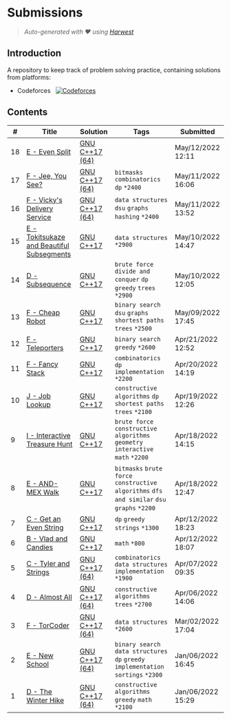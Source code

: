 Submissions
======================
> *Auto-generated with ❤ using [Harwest](https://github.com/nileshsah/harwest-tool)*

## Introduction

A repository to keep track of problem solving practice, containing solutions from platforms:
* Codeforces &nbsp; [![Codeforces](https://run.kaist.ac.kr/badges/codeforces/egekabas.svg)](https://codeforces.com/profile/egekabas)


## Contents

| # | Title | Solution | Tags | Submitted |
|---| ----- | -------- | ---- | --------- |
18 | [E - Even Split](https://codeforces.com/contest/1666/problem/E) | [GNU C++17 (64)](./codeforces/1666/E.cpp) |  | May/12/2022 12:11 | 
17 | [F - Jee, You See?](https://codeforces.com/contest/1670/problem/F) | [GNU C++17 (64)](./codeforces/1670/F.cpp) | `bitmasks` `combinatorics` `dp` `*2400` | May/11/2022 16:06 | 
16 | [F - Vicky's Delivery Service](https://codeforces.com/contest/1166/problem/F) | [GNU C++17 (64)](./codeforces/1166/F.cpp) | `data structures` `dsu` `graphs` `hashing` `*2400` | May/11/2022 13:52 | 
15 | [E - Tokitsukaze and Beautiful Subsegments](https://codeforces.com/contest/1677/problem/E) | [GNU C++17](./codeforces/1677/E.cpp) | `data structures` `*2900` | May/10/2022 14:47 | 
14 | [D - Subsequence](https://codeforces.com/contest/1580/problem/D) | [GNU C++17](./codeforces/1580/D.cpp) | `brute force` `divide and conquer` `dp` `greedy` `trees` `*2900` | May/10/2022 12:05 | 
13 | [F - Cheap Robot](https://codeforces.com/contest/1253/problem/F) | [GNU C++17](./codeforces/1253/F.cpp) | `binary search` `dsu` `graphs` `shortest paths` `trees` `*2500` | May/09/2022 17:45 | 
12 | [F - Teleporters](https://codeforces.com/contest/1661/problem/F) | [GNU C++17](./codeforces/1661/F.cpp) | `binary search` `greedy` `*2600` | Apr/21/2022 12:52 | 
11 | [F - Fancy Stack](https://codeforces.com/contest/1666/problem/F) | [GNU C++17](./codeforces/1666/F.cpp) | `combinatorics` `dp` `implementation` `*2200` | Apr/20/2022 14:19 | 
10 | [J - Job Lookup](https://codeforces.com/contest/1666/problem/J) | [GNU C++17](./codeforces/1666/J.cpp) | `constructive algorithms` `dp` `shortest paths` `trees` `*2100` | Apr/19/2022 12:26 | 
9 | [I - Interactive Treasure Hunt](https://codeforces.com/contest/1666/problem/I) | [GNU C++17](./codeforces/1666/I.cpp) | `brute force` `constructive algorithms` `geometry` `interactive` `math` `*2200` | Apr/18/2022 14:15 | 
8 | [E - AND-MEX Walk](https://codeforces.com/contest/1659/problem/E) | [GNU C++17](./codeforces/1659/E.cpp) | `bitmasks` `brute force` `constructive algorithms` `dfs and similar` `dsu` `graphs` `*2200` | Apr/18/2022 12:47 | 
7 | [C - Get an Even String](https://codeforces.com/contest/1660/problem/C) | [GNU C++17](./codeforces/1660/C.cpp) | `dp` `greedy` `strings` `*1300` | Apr/12/2022 18:23 | 
6 | [B - Vlad and Candies](https://codeforces.com/contest/1660/problem/B) | [GNU C++17](./codeforces/1660/B.cpp) | `math` `*800` | Apr/12/2022 18:07 | 
5 | [C - Tyler and Strings](https://codeforces.com/contest/1648/problem/C) | [GNU C++17 (64)](./codeforces/1648/C.cpp) | `combinatorics` `data structures` `implementation` `*1900` | Apr/07/2022 09:35 | 
4 | [D - Almost All](https://codeforces.com/contest/1205/problem/D) | [GNU C++17 (64)](./codeforces/1205/D.cpp) | `constructive algorithms` `trees` `*2700` | Apr/06/2022 14:06 | 
3 | [F - TorCoder](https://codeforces.com/contest/240/problem/F) | [GNU C++17 (64)](./codeforces/240/F.cpp) | `data structures` `*2600` | Mar/02/2022 17:04 | 
2 | [E - New School](https://codeforces.com/contest/1621/problem/E) | [GNU C++17 (64)](./codeforces/1621/E.cpp) | `binary search` `data structures` `dp` `greedy` `implementation` `sortings` `*2300` | Jan/06/2022 16:45 | 
1 | [D - The Winter Hike](https://codeforces.com/contest/1621/problem/D) | [GNU C++17 (64)](./codeforces/1621/D.cpp) | `constructive algorithms` `greedy` `math` `*2100` | Jan/06/2022 15:29 | 